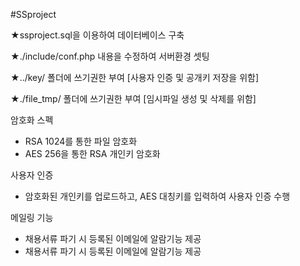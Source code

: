 #SSproject

★ssproject.sql을 이용하여 데이터베이스 구축

★./include/conf.php 내용을 수정하여 서버환경 셋팅

★../key/ 폴더에 쓰기권한 부여 [사용자 인증 및 공개키 저장을 위함]

★./file_tmp/ 폴더에 쓰기권한 부여 [임시파일 생성 및 삭제를 위함]

암호화 스펙
 - RSA 1024를 통한 파일 암호화
 - AES 256을 통한 RSA 개인키 암호화
 
사용자 인증
 - 암호화된 개인키를 업로드하고, AES 대칭키를 입력하여 사용자 인증 수행
 
 메일링 기능
 - 채용서류 파기 시 등록된 이메일에 알람기능 제공
 - 채용서류 파기 시 등록된 이메일에 알람기능 제공
